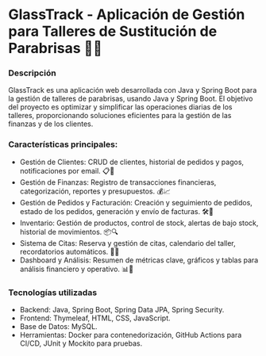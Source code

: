 # GlassTrack - Aplicación de Gestión para Talleres de Sustitución de Parabrisas 🚗🔧
### Descripción
GlassTrack es una aplicación web desarrollada con Java y Spring Boot para la gestión de talleres de parabrisas, usando Java y Spring Boot. El objetivo del proyecto es optimizar y simplificar las operaciones diarias de los talleres, proporcionando soluciones eficientes para la gestión de las finanzas y de los clientes.

### Características principales:

- Gestión de Clientes: CRUD de clientes, historial de pedidos y pagos, notificaciones por email. 📋👥
- Gestión de Finanzas: Registro de transacciones financieras, categorización, reportes y presupuestos. 💰📈
- Gestión de Pedidos y Facturación: Creación y seguimiento de pedidos, estado de los pedidos, generación y envío de facturas. 🛠️📄
- Inventario: Gestión de productos, control de stock, alertas de bajo stock, historial de movimientos. 📦🔍
- Sistema de Citas: Reserva y gestión de citas, calendario del taller, recordatorios automáticos. 📅⏰
- Dashboard y Análisis: Resumen de métricas clave, gráficos y tablas para análisis financiero y operativo. 📊🧮

### Tecnologías utilizadas
- Backend: Java, Spring Boot, Spring Data JPA, Spring Security.
- Frontend: Thymeleaf, HTML, CSS, JavaScript.
- Base de Datos: MySQL.
- Herramientas: Docker para contenedorización, GitHub Actions para CI/CD, JUnit y Mockito para pruebas.

